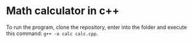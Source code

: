 # Math calculator in c++ <cmath>
To run the program, clone the repository, enter into the folder and execute this command: `g++ -o calc calc.cpp`.
